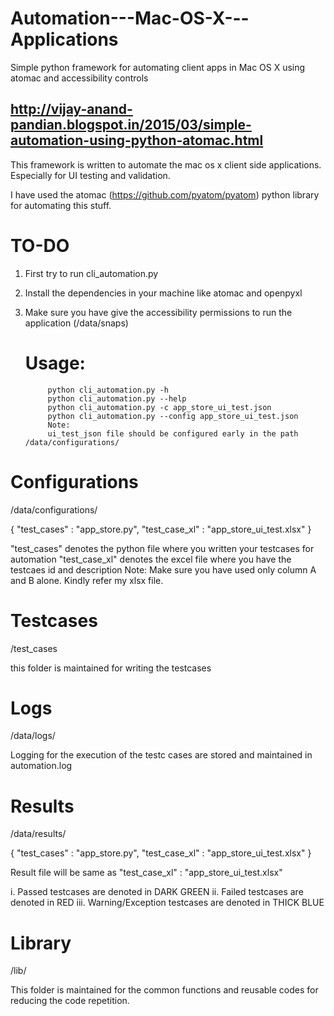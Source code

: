 # Automation---Mac-OS-X---Applications
Simple python framework for automating client apps in Mac OS X using atomac and accessibility controls

http://vijay-anand-pandian.blogspot.in/2015/03/simple-automation-using-python-atomac.html
----------------------------------------------------------------------------------------------
This framework is written to automate the mac os x client side applications.
Especially for UI testing and validation.

I have used the atomac (https://github.com/pyatom/pyatom) python library for automating this stuff. 

TO-DO
=====
1. First try to run cli_automation.py
2. Install the dependencies in your machine like atomac and openpyxl
3. Make sure you have give the accessibility permissions to run the application (/data/snaps)

	Usage:
	========
			python cli_automation.py -h
			python cli_automation.py --help
			python cli_automation.py -c app_store_ui_test.json
			python cli_automation.py --config app_store_ui_test.json
			Note:
			ui_test_json file should be configured early in the path /data/configurations/

Configurations
==============
/data/configurations/

{
  "test_cases" : "app_store.py",
  "test_case_xl" : "app_store_ui_test.xlsx"
}

"test_cases" denotes the python file where you written your testcases for automation
"test_case_xl" denotes the excel file where you have the testcaes id and description
	Note: Make sure you have used only column A and B alone. Kindly refer my xlsx file.


Testcases
==========
/test_cases

this folder is maintained for writing the testcases


Logs
======
/data/logs/

Logging for the execution of the testc cases are stored and maintained in automation.log

Results
=======

/data/results/

{
  "test_cases" : "app_store.py",
  "test_case_xl" : "app_store_ui_test.xlsx"
}

Result file will be same as "test_case_xl" : "app_store_ui_test.xlsx"

i.     Passed testcases are denoted in DARK GREEN
ii.    Failed testcases are denoted in RED
iii.   Warning/Exception testcases are denoted in THICK BLUE

Library
=======
/lib/

This folder is maintained for the common functions and reusable codes for reducing the code repetition.


